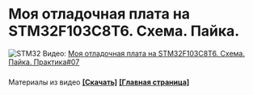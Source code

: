 # Моя отладочная плата на STM32F103C8T6. Схема. Пайка.
![STM32](https://user-images.githubusercontent.com/68805120/107150419-be99c680-696e-11eb-8409-130166fd5bc5.jpg)
Видео: [Моя отладочная плата на STM32F103C8T6. Схема. Пайка. Практика#07](https://youtu.be/M9-TEp2PCPw)
###
Материалы из видео **[[Скачать]](https://github.com/Solderingironspb/Lessons-Stm32/archive/STM32F103C8T6_board.zip)**
**[[Главная страница]](https://github.com/Solderingironspb/Lessons-Stm32/blob/master/README.md)**
